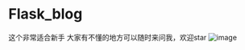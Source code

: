 # Flask_blog
这个非常适合新手
大家有不懂的地方可以随时来问我，欢迎star
![image](https://github.com/user-attachments/assets/bcfd02a7-3974-4516-aa10-b8ad159462be)
